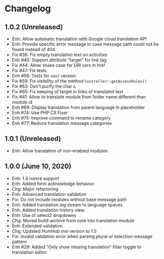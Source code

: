 Changelog
=========

1.0.2 (Unreleased)
------------------
- Enh: Allow automatic translation with Google cloud translation API
- Enh: Provide specific error message in case message path could not be found instead of 404
- Fix #36: Fix empty translation text on activities
- Enh #40: Support attribute “target” for link tag
- Fix #44: Allow snake case for URI vars in href
- Fix #47: Fix tests
- Enh #58: Tests for `next` version
- Fix #59: Fix visibility of the method `Controller::getAccessRules()`
- Fix #63: Don't purify the char `&`
- Fix #65: Fix keeping of target in links of translated text
- Fix #41: Allow to translate module from folder name different than module id
- Enh #69: Display translation from parent language in placeholder
- Enh #74: Use PHP CS Fixer
- Enh #75: Improve command to rename category
- Enh #77: Reduce translation message categories

1.0.1 (Unreleased)
------------------
- Enh: Allow translation of non-enabled modules


1.0.0 (June 10, 2020)
-----------------------
- Enh: 1.4 nonce support
- Enh: Added form acknowledge behavior
- Chg: Major refactoring
- Enh: Advanced translation validation
- Fix: Do not include modules without base message path
- Enh: Added translation log stream to language spaces
- Enh: Added translation history view
- Enh: Use of select2 dropdowns
- Chg: Moved build-archive from core into translation module
- Enh: Extended validation
- Chg: Updated HumHub min version to 1.5
- Fix: Invalid validation error when parsing plural or selection message pattern
- Enh #29: Added "Only show missing translation" filter toggle to translation editor
